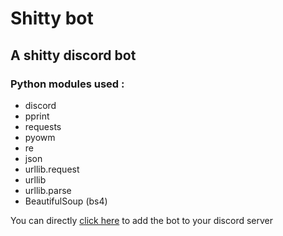 # Shitty bot
## A shitty discord bot

### Python modules used :
- discord
- pprint
- requests
- pyowm
- re
- json
- urllib.request
- urllib
- urllib.parse
- BeautifulSoup (bs4)

You can directly [click here](https://discordapp.com/oauth2/authorize?client_id=287206042134380554&scope=bot&permissions=0) to add the bot to your discord server

